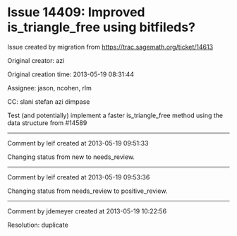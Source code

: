 # Issue 14409: Improved is_triangle_free using bitfileds?

Issue created by migration from https://trac.sagemath.org/ticket/14613

Original creator: azi

Original creation time: 2013-05-19 08:31:44

Assignee: jason, ncohen, rlm

CC:  slani stefan azi dimpase

Test (and potentially) implement a faster is_triangle_free method using the data structure from #14589


---

Comment by leif created at 2013-05-19 09:51:33

Changing status from new to needs_review.


---

Comment by leif created at 2013-05-19 09:53:36

Changing status from needs_review to positive_review.


---

Comment by jdemeyer created at 2013-05-19 10:22:56

Resolution: duplicate
